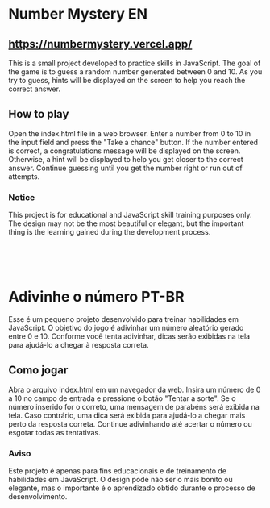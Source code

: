 # Number Mystery EN
## https://numbermystery.vercel.app/
This is a small project developed to practice skills in JavaScript. The goal of the game is to guess a random number generated between 0 and 10. As you try to guess, hints will be displayed on the screen to help you reach the correct answer.

## How to play
Open the index.html file in a web browser.
Enter a number from 0 to 10 in the input field and press the "Take a chance" button.
If the number entered is correct, a congratulations message will be displayed on the screen.
Otherwise, a hint will be displayed to help you get closer to the correct answer.
Continue guessing until you get the number right or run out of attempts.

### Notice
This project is for educational and JavaScript skill training purposes only. The design may not be the most beautiful or elegant, but the important thing is the learning gained during the development process.

<div style="height: 50px;"></div>

# Adivinhe o número PT-BR

Esse é um pequeno projeto desenvolvido para treinar habilidades em JavaScript. O objetivo do jogo é adivinhar um número aleatório gerado entre 0 e 10. Conforme você tenta adivinhar, dicas serão exibidas na tela para ajudá-lo a chegar à resposta correta.

## Como jogar
Abra o arquivo index.html em um navegador da web.
Insira um número de 0 a 10 no campo de entrada e pressione o botão "Tentar a sorte".
Se o número inserido for o correto, uma mensagem de parabéns será exibida na tela.
Caso contrário, uma dica será exibida para ajudá-lo a chegar mais perto da resposta correta.
Continue adivinhando até acertar o número ou esgotar todas as tentativas.

### Aviso
Este projeto é apenas para fins educacionais e de treinamento de habilidades em JavaScript. O design pode não ser o mais bonito ou elegante, mas o importante é o aprendizado obtido durante o processo de desenvolvimento.
